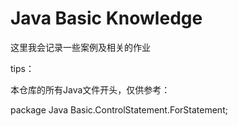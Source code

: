 # Java Basic Knowledge

这里我会记录一些案例及相关的作业

tips：

本仓库的所有Java文件开头，仅供参考：

package Java Basic.ControlStatement.ForStatement;
